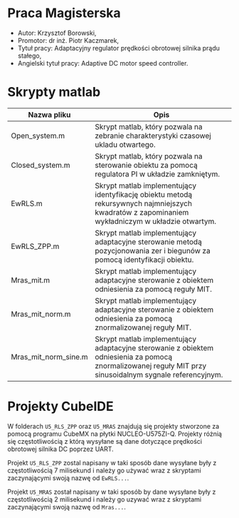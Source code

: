 # Praca Magisterska
- Autor: Krzysztof Borowski,
- Promotor: dr inż. Piotr Kaczmarek,
- Tytuł pracy: Adaptacyjny regulator prędkości obrotowej silnika prądu stałego,
- Angielski tytuł pracy: Adaptive DC motor speed controller.


# Skrypty matlab
| Nazwa pliku | Opis |
|-------------|------|
|Open_system.m| Skrypt matlab, który pozwala na zebranie charakterystyki czasowej ukladu otwartego. | 
|Closed_system.m| Skrypt matlab, który pozwala na sterowanie obiektu za pomocą regulatora PI w układzie zamkniętym.|
|EwRLS.m| Skrypt matlab implementujący identyfikację obiektu metodą rekursywnych najmniejszych kwadratów z zapominaniem wykładniczym w układzie otwartym.|
|EwRLS_ZPP.m| Skrypt matlab implementujący adaptacyjne sterowanie metodą pozycjonowania zer i biegunów za pomocą identyfikacji obiektu. |
|Mras_mit.m| Skrypt matlab implementujący adaptacyjne sterowanie z obiektem odniesienia za pomocą reguły MIT. |
|Mras_mit_norm.m| Skrypt matlab implementujący adaptacyjne sterowanie z obiektem odniesienia za pomocą znormalizowanej reguły MIT. |
|Mras_mit_norm_sine.m| Skrypt matlab implementujący adaptacyjne sterowanie z obiektem odniesienia za pomocą znormalizowanej reguły MIT przy sinusoidalnym sygnale referencyjnym. |


# Projekty CubeIDE
W folderach `U5_RLS_ZPP` oraz `U5_MRAS` znajdują się projekty stworzone za pomocą programu CubeMX na płytki NUCLEO-U575ZI-Q.
Projekty różnią się częstotliwością z którą wysyłane są dane dotyczące prędkości obrotowej silnika DC poprzez UART.

Projekt `U5_RLS_ZPP` zostal napisany w taki sposób dane wysyłane były z częstotliwością 7 milisekund i należy go używać wraz z skryptami zaczynającymi swoją nazwę od `EwRLS...`.

Projekt `U5_MRAS` został napisany w taki sposób by dane wysyłane były z częstotliwością 2 milisekund i należy go uzywać wraz z skryptami zaczynającymi swoją nazwę od  `Mras...`.
